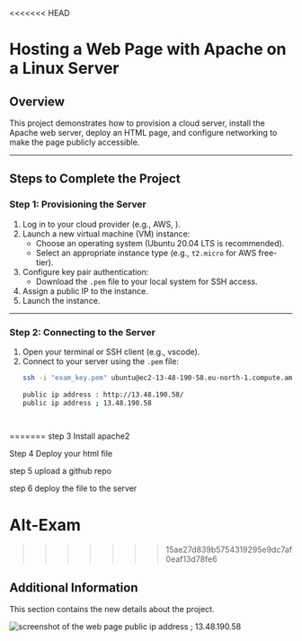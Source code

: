 <<<<<<< HEAD
# **Hosting a Web Page with Apache on a Linux Server**

## **Overview**
This project demonstrates how to provision a cloud server, install the Apache web server, deploy an HTML page, and configure networking to make the page publicly accessible.

---

## **Steps to Complete the Project**

### **Step 1: Provisioning the Server**
1. Log in to your cloud provider (e.g., AWS, ).
2. Launch a new virtual machine (VM) instance:
   - Choose an operating system (Ubuntu 20.04 LTS is recommended).
   - Select an appropriate instance type (e.g., `t2.micro` for AWS free-tier).
3. Configure key pair authentication:
   - Download the `.pem` file to your local system for SSH access.
4. Assign a public IP to the instance.
5. Launch the instance.

---

### **Step 2: Connecting to the Server**
1. Open your terminal or SSH client (e.g., vscode).
2. Connect to your server using the `.pem` file:
   ```bash
   ssh -i "exam_key.pem" ubuntu@ec2-13-48-190-58.eu-north-1.compute.amazonaws.com 
 
   public ip address : http://13.48.190.58/ 
   public ip address ; 13.48.190.58  

  
======= 
step 3 Install apache2 

   Step 4 Deploy your html file 

   step 5 upload a github repo 

   step 6 deploy the file to the  server 
# Alt-Exam
>>>>>>> 15ae27d839b5754319295e9dc7af0eaf13d78fe6
 

 ## Additional Information
This section contains the new details about the project.

![screenshot of the web page ](Assets.jpg)
  public ip address ; 13.48.190.58 